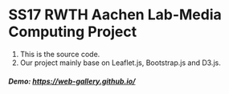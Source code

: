 # SS17 RWTH Aachen Lab-Media Computing Project

1. This is the source code.
2. Our project mainly base on Leaflet.js, Bootstrap.js and D3.js.

##### Demo: https://web-gallery.github.io/
